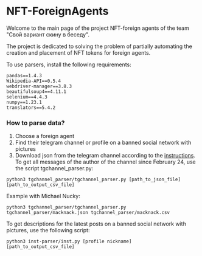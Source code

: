 # NFT-ForeignAgents

Welcome to the main page of the project NFT-foreign agents of the team "Свой вариант скину в беседу". 

The project is dedicated to solving the problem of partially automating the creation and placement of NFT tokens for foreign agents.

To use parsers, install the following requirements:

```
pandas==1.4.3
Wikipedia-API==0.5.4
webdriver-manager==3.8.3
beautifulsoup4==4.11.1
selenium==4.4.3
numpy==1.23.1
translators==5.4.2
```
### How to parse data?
1. Choose a foreign agent
2. Find their telegram channel or profile on a banned social network with pictures
3. Download json from the telegram channel according to the [instructions](https://www.mobigyaan.com/telegram-4-9-1-update). 
To get all messages of the author of the channel since February 24, use the script tgchannel_parser.py:
```
python3 tgchannel_parser/tgchannel_parser.py [path_to_json_file] [path_to_output_csv_file]
```
Example with Michael Nucky:
```
python3 tgchannel_parser/tgchannel_parser.py tgchannel_parser/macknack.json tgchannel_parser/macknack.csv 
```
To get descriptions for the latest posts on a banned social network with pictures, use the following script:

```
python3 inst-parser/inst.py [profile nickname] [path_to_output_csv_file]

```


